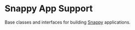 # Snappy App Support

Base classes and interfaces for building [Snappy](https://besnappy.com) applications.